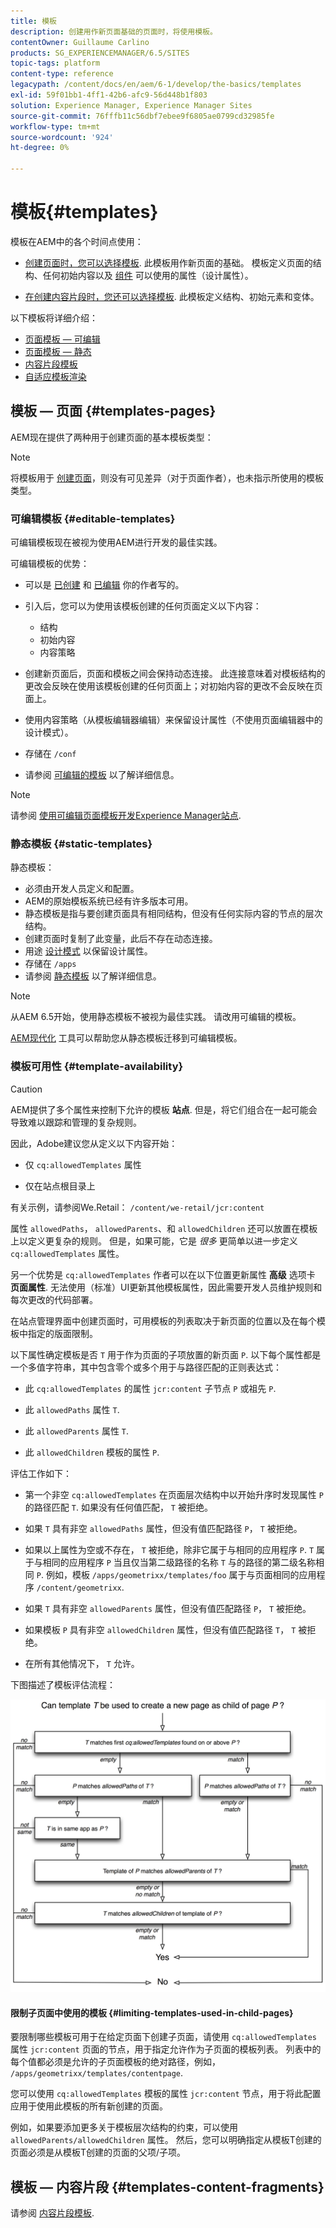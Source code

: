 ```yaml
---
title: 模板
description: 创建用作新页面基础的页面时，将使用模板。
contentOwner: Guillaume Carlino
products: SG_EXPERIENCEMANAGER/6.5/SITES
topic-tags: platform
content-type: reference
legacypath: /content/docs/en/aem/6-1/develop/the-basics/templates
exl-id: 59f01bb1-4ff1-42b6-afc9-56d448b1f803
solution: Experience Manager, Experience Manager Sites
source-git-commit: 76fffb11c56dbf7ebee9f6805ae0799cd32985fe
workflow-type: tm+mt
source-wordcount: '924'
ht-degree: 0%

---
```


# 模板{#templates}

模板在AEM中的各个时间点使用：

* [创建页面时，您可以选择模板](#templates-pages). 此模板用作新页面的基础。 模板定义页面的结构、任何初始内容以及 [组件](/help/sites-authoring/default-components.md) 可以使用的属性（设计属性）。

* [在创建内容片段时，您还可以选择模板](#templates-content-fragments). 此模板定义结构、初始元素和变体。

以下模板将详细介绍：

* [页面模板 — 可编辑](/help/sites-developing/page-templates-editable.md)
* [页面模板 — 静态](/help/sites-developing/page-templates-static.md)
* [内容片段模板](/help/sites-developing/content-fragment-templates.md)
* [自适应模板渲染](/help/sites-developing/templates-adaptive-rendering.md)

## 模板 — 页面 {#templates-pages}

AEM现在提供了两种用于创建页面的基本模板类型：

>[!NOTE]
>
>将模板用于 [创建页面](/help/sites-authoring/managing-pages.md#creating-a-new-page)，则没有可见差异（对于页面作者），也未指示所使用的模板类型。

### 可编辑模板 {#editable-templates}

可编辑模板现在被视为使用AEM进行开发的最佳实践。

可编辑模板的优势：

* 可以是 [已创建](/help/sites-authoring/templates.md#creating-a-new-template-template-author) 和 [已编辑](/help/sites-authoring/templates.md#editing-a-template-structure-template-author) 你的作者写的。

* 引入后，您可以为使用该模板创建的任何页面定义以下内容：

   * 结构
   * 初始内容
   * 内容策略

* 创建新页面后，页面和模板之间会保持动态连接。 此连接意味着对模板结构的更改会反映在使用该模板创建的任何页面上；对初始内容的更改不会反映在页面上。
* 使用内容策略（从模板编辑器编辑）来保留设计属性（不使用页面编辑器中的设计模式）。
* 存储在 `/conf`
* 请参阅 [可编辑的模板](/help/sites-developing/page-templates-editable.md) 以了解详细信息。

>[!NOTE]
>
>请参阅 [使用可编辑页面模板开发Experience Manager站点](https://experienceleague.adobe.com/docs/experience-manager-learn/sites/page-authoring/template-editor-feature-video-use.html).

### 静态模板 {#static-templates}

静态模板：

* 必须由开发人员定义和配置。
* AEM的原始模板系统已经有许多版本可用。
* 静态模板是指与要创建页面具有相同结构，但没有任何实际内容的节点的层次结构。
* 创建页面时复制了此变量，此后不存在动态连接。
* 用途 [设计模式](/help/sites-authoring/default-components-designmode.md) 以保留设计属性。
* 存储在 `/apps`
* 请参阅 [静态模板](/help/sites-developing/page-templates-static.md) 以了解详细信息。

>[!NOTE]
>
>从AEM 6.5开始，使用静态模板不被视为最佳实践。 请改用可编辑的模板。
>
>[AEM现代化](modernization-tools.md) 工具可以帮助您从静态模板迁移到可编辑模板。

### 模板可用性 {#template-availability}

>[!CAUTION]
>
>AEM提供了多个属性来控制下允许的模板 **站点**. 但是，将它们组合在一起可能会导致难以跟踪和管理的复杂规则。
>
>因此，Adobe建议您从定义以下内容开始：
>
>* 仅 `cq:allowedTemplates` 属性
>
>* 仅在站点根目录上
>
>有关示例，请参阅We.Retail： `/content/we-retail/jcr:content`
>
>属性 `allowedPaths`， `allowedParents`、和 `allowedChildren` 还可以放置在模板上以定义更复杂的规则。 但是，如果可能，它是 *很多* 更简单以进一步定义 `cq:allowedTemplates` 属性。
>
>另一个优势是 `cq:allowedTemplates` 作者可以在以下位置更新属性 **高级** 选项卡 **页面属性**. 无法使用（标准）UI更新其他模板属性，因此需要开发人员维护规则和每次更改的代码部署。

在站点管理界面中创建页面时，可用模板的列表取决于新页面的位置以及在每个模板中指定的版面限制。

以下属性确定模板是否 `T` 用于作为页面的子项放置的新页面 `P`. 以下每个属性都是一个多值字符串，其中包含零个或多个用于与路径匹配的正则表达式：

* 此 `cq:allowedTemplates` 的属性 `jcr:content` 子节点 `P` 或祖先 `P`.

* 此 `allowedPaths` 属性 `T`.

* 此 `allowedParents` 属性 `T`.

* 此 `allowedChildren` 模板的属性 `P`.

评估工作如下：

* 第一个非空 `cq:allowedTemplates` 在页面层次结构中以开始升序时发现属性 `P` 的路径匹配 `T`. 如果没有任何值匹配， `T` 被拒绝。

* 如果 `T` 具有非空 `allowedPaths` 属性，但没有值匹配路径 `P`， `T` 被拒绝。

* 如果以上属性为空或不存在， `T` 被拒绝，除非它属于与相同的应用程序 `P`. `T` 属于与相同的应用程序 `P` 当且仅当第二级路径的名称 `T` 与的路径的第二级名称相同 `P`. 例如，模板 `/apps/geometrixx/templates/foo` 属于与页面相同的应用程序 `/content/geometrixx`.

* 如果 `T` 具有非空 `allowedParents` 属性，但没有值匹配路径 `P`， `T` 被拒绝。

* 如果模板 `P` 具有非空 `allowedChildren` 属性，但没有值匹配路径 `T`， `T` 被拒绝。

* 在所有其他情况下， `T` 允许。

下图描述了模板评估流程：

![chlimage_1-176](assets/chlimage_1-176.png)

#### 限制子页面中使用的模板 {#limiting-templates-used-in-child-pages}

要限制哪些模板可用于在给定页面下创建子页面，请使用 `cq:allowedTemplates` 属性 `jcr:content` 页面的节点，用于指定允许作为子页面的模板列表。 列表中的每个值都必须是允许的子页面模板的绝对路径，例如， `/apps/geometrixx/templates/contentpage`.

您可以使用 `cq:allowedTemplates` 模板的属性  `jcr:content` 节点，用于将此配置应用于使用此模板的所有新创建的页面。

例如，如果要添加更多关于模板层次结构的约束，可以使用 `allowedParents/allowedChildren` 属性。 然后，您可以明确指定从模板T创建的页面必须是从模板T创建的页面的父项/子项。

## 模板 — 内容片段 {#templates-content-fragments}

请参阅 [内容片段模板](/help/sites-developing/content-fragment-templates.md).
